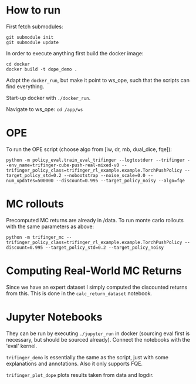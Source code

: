 # How to run

First fetch submodules:
```
git submodule init 
git submodule update
```

In order to execute anything first build the docker image:

```
cd docker
docker build -t dope_demo .
```


Adapt the `docker_run`, but make it point to ws_ope, such that the scripts can find everything.

Start-up docker with `./docker_run`.

Navigate to ws_ope: `cd /app/ws`

# OPE 

To run the OPE script (choose algo from [iw, dr, mb, dual_dice, fqe]):

`python -m policy_eval.train_eval_trifinger --logtostderr --trifinger --env_name=trifinger-cube-push-real-mixed-v0 --trifinger_policy_class=trifinger_rl_example.example.TorchPushPolicy --target_policy_std=0.2 --nobootstrap --noise_scale=0.0 --num_updates=500000 --discount=0.995 --target_policy_noisy --algo=fqe `

# MC rollouts

Precomputed MC returns are already in /data.
To run monte carlo rollouts with the same parameters as above:

`python -m trifinger_mc --trifinger_policy_class=trifinger_rl_example.example.TorchPushPolicy --discount=0.995 --target_policy_std=0.2 --target_policy_noisy`

# Computing Real-World MC Returns

Since we have an expert dataset I simply computed the discounted returns from this. This is done in the `calc_return_dataset` notebook.

# Jupyter Notebooks

They can be run by executing `./jupyter_run` in docker (sourcing eval first is necessary, but should be sourced already). Connect the notebooks with the 'eval' kernel.

`trifinger_demo` is essentially the same as the script, just with some explanations and annotations. Also it only supports FQE.

`trifinger_plot_dope` plots results taken from data and logdir. 
